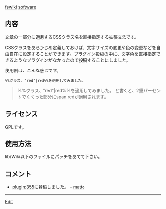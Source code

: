 ---
---
[fswiki](/fswiki)
[software](/software)
## 内容
文章の一部分に適用するCSSクラス名を直接指定する拡張文法です。

CSSクラスをあらかじめ定義しておけば、文字サイズの変更や色の変更などを自由自在に設定することができます。プラグイン投稿の中に、文字色を直接指定できるようなプラグインがなかったので投稿することにしました。

使用例は、こんな感じです。
```
%%クラス、"red"|red%%を適用してみました。
```
> %%クラス、"red"|red%%を適用してみました。
と書くと、2重パーセントでくくった部分にspan.redが適用されます。

## ライセンス
GPLです。
## 使用方法
lib/Wiki以下のファイルにパッチをあてて下さい。

## コメント
* [plugin:355](plugin:355)に投稿しました。 - [matto](/matto) 
<!--  -->



----
[Edit](https://github.com/vitroid/vitroid.github.io/edit/master/MD/CSSクラス名を指定して文字装飾.md)
